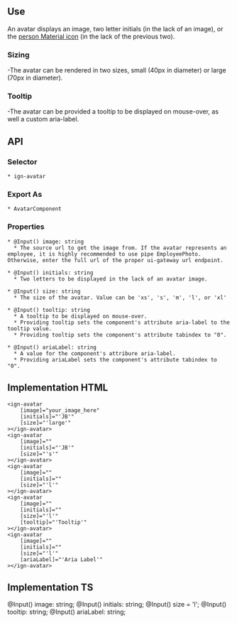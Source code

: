 ## Use
  An avatar displays an image, two letter initials (in the lack of an image), or the [person Material icon](https://material.io/icons/#ic_person) (in the lack of the previous two).

  ### Sizing
  -The avatar can be rendered in two sizes, small (40px in diameter) or large (70px in diameter).

  ### Tooltip
  -The avatar can be provided a tooltip to be displayed on mouse-over, as well a custom aria-label.


## API
  ### Selector
    * ign-avatar
  
  ### Export As
    * AvatarComponent

  ### Properties
    * @Input() image: string
      * The source url to get the image from. If the avatar represents an employee, it is highly recommended to use pipe EmployeePhoto. Otherwise, enter the full url of the proper ui-gateway url endpoint.

    * @Input() initials: string
      * Two letters to be displayed in the lack of an avatar image.
      
    * @Input() size: string
      * The size of the avatar. Value can be 'xs', 's', 'm', 'l', or 'xl'

    * @Input() tooltip: string
      * A tooltip to be displayed on mouse-over.
      * Providing tooltip sets the component's attribute aria-label to the tooltip value.
      * Providing tooltip sets the component's attribute tabindex to "0".

    * @Input() ariaLabel: string
      * A value for the component's attribure aria-label.
      * Providing ariaLabel sets the component's attribute tabindex to "0".


## Implementation HTML
    <ign-avatar 
        [image]="your_image_here"
        [initials]="'JB'"
        [size]="'large'"
    ></ign-avatar>
    <ign-avatar 
        [image]=""
        [initials]="'JB'"
        [size]="'s'"
    ></ign-avatar>
    <ign-avatar 
        [image]=""
        [initials]=""
        [size]="'l'"
    ></ign-avatar>
    <ign-avatar 
        [image]=""
        [initials]=""
        [size]="'l'"
        [tooltip]="'Tooltip'"
    ></ign-avatar>
    <ign-avatar 
        [image]=""
        [initials]=""
        [size]="'l'"
        [ariaLabel]="'Aria Label'"
    ></ign-avatar>


## Implementation TS 
  @Input() image: string;
  @Input() initials: string;
  @Input() size = 'l';
  @Input() tooltip: string;
  @Input() ariaLabel: string;